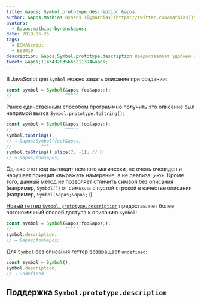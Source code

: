 ```yaml
---
title: &apos;`Symbol.prototype.description`&apos;
author: &apos;Mathias Bynens ([@mathias](https://twitter.com/mathias))&apos;
avatars:
  - &apos;mathias-bynens&apos;
date: 2019-06-25
tags:
  - ECMAScript
  - ES2019
description: &apos;Symbol.prototype.description предоставляет удобный способ доступа к описанию символа Symbol.&apos;
tweet: &apos;1143432835665211394&apos;
---
```

В JavaScript для `Symbol` можно задать описание при создании:

```js
const symbol = Symbol(&apos;foo&apos;);
//                    ^^^^^
```

Ранее единственным способом программно получить это описание был непрямой вызов `Symbol.prototype.toString()`:

```js
const symbol = Symbol(&apos;foo&apos;);
//                    ^^^^^
symbol.toString();
// → &apos;Symbol(foo)&apos;
//           ^^^
symbol.toString().slice(7, -1); // 🤔
// → &apos;foo&apos;
```

Однако этот код выглядит немного магически, не очень очевиден и нарушает принцип «выражать намерение, а не реализацию». Кроме того, данный метод не позволяет отличить символ без описания (например, `Symbol()`) от символа с пустой строкой в качестве описания (например, `Symbol(&apos;&apos;)`).

<!--truncate-->
[Новый геттер `Symbol.prototype.description`](https://tc39.es/ecma262/#sec-symbol.prototype.description) предоставляет более эргономичный способ доступа к описанию `Symbol`:

```js
const symbol = Symbol(&apos;foo&apos;);
//                    ^^^^^
symbol.description;
// → &apos;foo&apos;
```

Для `Symbol` без описания геттер возвращает `undefined`:

```js
const symbol = Symbol();
symbol.description;
// → undefined
```

## Поддержка `Symbol.prototype.description`

<feature-support chrome="70 /blog/v8-release-70#javascript-language-features"
                 firefox="63"
                 safari="12.1"
                 nodejs="12 https://twitter.com/mathias/status/1120700101637353473"
                 babel="yes https://github.com/zloirock/core-js#ecmascript-symbol"></feature-support>
